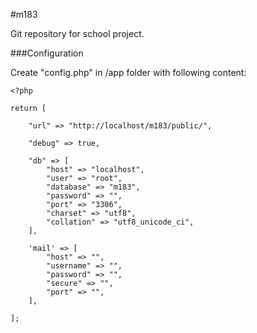 #m183

Git repository for school project.

###Configuration

Create "config.php" in /app folder with following content:
```
<?php

return [

    "url" => "http://localhost/m183/public/",

    "debug" => true,

    "db" => [
        "host" => "localhost",
        "user" => "root",
        "database" => "m183",
        "password" => "",
        "port" => "3306",
        "charset" => "utf8",
        "collation" => "utf8_unicode_ci",
    ],

    'mail' => [
        "host" => "",
        "username" => "",
        "password" => "",
        "secure" => "",
        "port" => "",
    ],

];
```